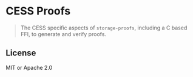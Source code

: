 # CESS Proofs

> The CESS specific aspects of `storage-proofs`, including a C based FFI, to generate and verify proofs.

## License

MIT or Apache 2.0
